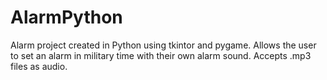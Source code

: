 # AlarmPython
Alarm project created in Python using tkintor and pygame.
Allows the user to set an alarm in military time with their own alarm sound.
Accepts .mp3 files as audio.
